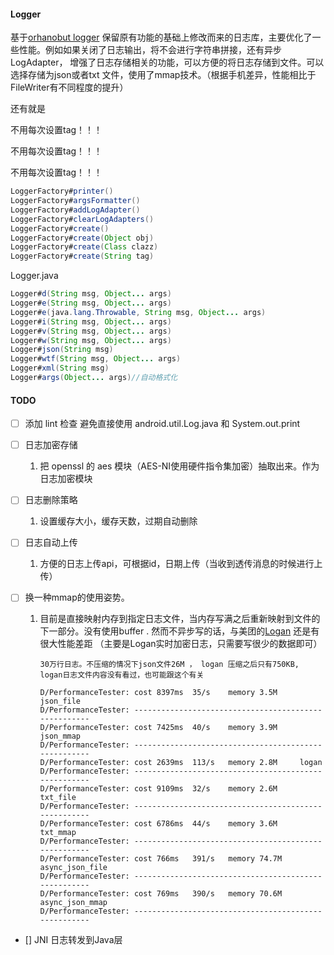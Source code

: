 #### Logger

基于[orhanobut logger](https://github.com/orhanobut/logger) 保留原有功能的基础上修改而来的日志库，主要优化了一些性能。例如如果关闭了日志输出，将不会进行字符串拼接，还有异步LogAdapter，
增强了日志存储相关的功能，可以方便的将日志存储到文件。可以选择存储为json或者txt 文件，使用了mmap技术。（根据手机差异，性能相比于FileWriter有不同程度的提升）

还有就是

不用每次设置tag！！！

不用每次设置tag！！！

不用每次设置tag！！！

```java
LoggerFactory#printer()
LoggerFactory#argsFormatter()
LoggerFactory#addLogAdapter()
LoggerFactory#clearLogAdapters()
LoggerFactory#create()
LoggerFactory#create(Object obj)
LoggerFactory#create(Class clazz)
LoggerFactory#create(String tag)
```



Logger.java

```JAVA
Logger#d(String msg, Object... args)
Logger#e(String msg, Object... args)
Logger#e(java.lang.Throwable, String msg, Object... args)
Logger#i(String msg, Object... args)
Logger#v(String msg, Object... args)
Logger#w(String msg, Object... args)
Logger#json(String msg)
Logger#wtf(String msg, Object... args)
Logger#xml(String msg)
Logger#args(Object... args)//自动格式化
```






#### TODO

- [ ] 添加 lint 检查 避免直接使用 android.util.Log.java 和 System.out.print

- [ ] 日志加密存储
   
   1. 把 openssl 的 aes 模块（AES-NI使用硬件指令集加密）抽取出来。作为日志加密模块
- [ ] 日志删除策略
   
   1. 设置缓存大小，缓存天数，过期自动删除
- [ ] 日志自动上传
   
   1. 方便的日志上传api，可根据id，日期上传（当收到透传消息的时候进行上传）
- [ ] 换一种mmap的使用姿势。
   1. 目前是直接映射内存到指定日志文件，当内存写满之后重新映射到文件的下一部分。没有使用buffer . 然而不异步写的话，与美团的[Logan](https://github.com/Meituan-Dianping/Logan/) 还是有很大性能差距 （主要是Logan实时加密日志，只需要写很少的数据即可）
   
      ```
      30万行日志。不压缩的情况下json文件26M ， logan 压缩之后只有750KB, logan日志文件内容没有看过，也可能跟这个有关
      ```
   
      ```
      D/PerformanceTester: cost 8397ms 	35/s 	memory 3.5M 	json_file 
      D/PerformanceTester: -----------------------------------------------------
      D/PerformanceTester: cost 7425ms 	40/s 	memory 3.9M 	json_mmap 
      D/PerformanceTester: -----------------------------------------------------
      D/PerformanceTester: cost 2639ms 	113/s 	memory 2.8M 	logan
      D/PerformanceTester: -----------------------------------------------------
      D/PerformanceTester: cost 9109ms 	32/s 	memory 2.6M 	txt_file
      D/PerformanceTester: -----------------------------------------------------
      D/PerformanceTester: cost 6786ms 	44/s 	memory 3.6M 	txt_mmap
      D/PerformanceTester: -----------------------------------------------------
      D/PerformanceTester: cost 766ms 	391/s 	memory 74.7M 	async_json_file
      D/PerformanceTester: -----------------------------------------------------
      D/PerformanceTester: cost 769ms 	390/s 	memory 70.6M 	async_json_mmap
      D/PerformanceTester: -----------------------------------------------------
      ```
- [] JNI 日志转发到Java层  
      

